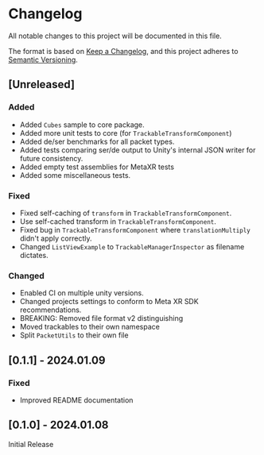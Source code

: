 # Changelog

All notable changes to this project will be documented in this file.

The format is based on [Keep a Changelog](https://keepachangelog.com/en/1.0.0/),
and this project adheres to [Semantic Versioning](https://semver.org/spec/v2.0.0.html).

## [Unreleased]

### Added
- Added `Cubes` sample to core package.
- Added more unit tests to core (for `TrackableTransformComponent`)
- Added de/ser benchmarks for all packet types.
- Added tests comparing ser/de output to Unity's internal JSON writer for future consistency.
- Added empty test assemblies for MetaXR tests
- Added some miscellaneous tests.

### Fixed
- Fixed self-caching of `transform` in `TrackableTransformComponent`.
- Use self-cached transform in `TrackableTransformComponent`.
- Fixed bug in `TrackableTransformComponent` where `translationMultiply` didn't apply correctly.
- Changed `ListViewExample` to `TrackableManagerInspector` as filename dictates.

### Changed
- Enabled CI on multiple unity versions.
- Changed projects settings to conform to Meta XR SDK recommendations.
- BREAKING: Removed file format v2 distinguishing
- Moved trackables to their own namespace
- Split `PacketUtils` to their own file

## [0.1.1] - 2024.01.09

### Fixed
- Improved README documentation

## [0.1.0] - 2024.01.08

Initial Release
